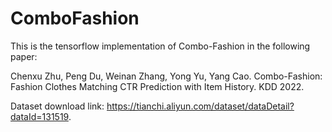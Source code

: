 # ComboFashion
This is the tensorflow implementation of Combo-Fashion in the following paper:

Chenxu Zhu, Peng Du, Weinan Zhang, Yong Yu, Yang Cao.
Combo-Fashion: Fashion Clothes Matching CTR Prediction with Item History. KDD 2022.

Dataset download link: https://tianchi.aliyun.com/dataset/dataDetail?dataId=131519.
